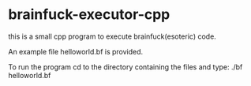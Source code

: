 # brainfuck-executor-cpp
this is a small cpp program to execute brainfuck(esoteric) code.

An example file helloworld.bf is provided.

To run the program cd to the directory containing the files and type:
    ./bf helloworld.bf